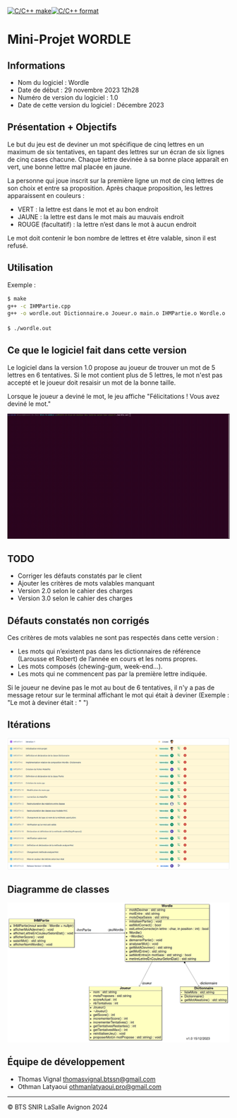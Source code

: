 [![C/C++ make](https://github.com/btssn-lasalle-84/MP24-T4-WORDLE/actions/workflows/c-cpp.yml/badge.svg?branch=develop)](https://github.com/btssn-lasalle-84/MP24-T4-WORDLE/actions/workflows/c-cpp.yml)[![C/C++ format](https://github.com/btssn-lasalle-84/MP24-T4-WORDLE/actions/workflows/cppformat.yml/badge.svg?branch=develop)](https://github.com/btssn-lasalle-84/MP24-T4-WORDLE/actions/workflows/cppformat.yml)


# Mini-Projet WORDLE

## Informations

- Nom du logiciel : Wordle
- Date de début : 29 novembre 2023 12h28
- Numéro de version du logiciel : 1.0
- Date de cette version du logiciel : Décembre 2023

## Présentation + Objectifs

Le but du jeu est de deviner un mot spécifique de cinq lettres en un maximum de six tentatives, en
tapant des lettres sur un écran de six lignes de cinq cases chacune. Chaque lettre devinée à sa bonne
place apparaît en vert, une bonne lettre mal placée en jaune.

La personne qui joue inscrit sur la première ligne un mot de cinq lettres de son choix et entre sa
proposition. Après chaque proposition, les lettres apparaissent en couleurs :
- VERT : la lettre est dans le mot et au bon endroit
- JAUNE : la lettre est dans le mot mais au mauvais endroit
- ROUGE (facultatif) : la lettre n’est dans le mot à aucun endroit

Le mot doit contenir le bon nombre de lettres et être valable, sinon il est refusé.

## Utilisation

Exemple :

```bash
$ make
g++ -c IHMPartie.cpp
g++ -o wordle.out Dictionnaire.o Joueur.o main.o IHMPartie.o Wordle.o

$ ./wordle.out
```

## Ce que le logiciel fait dans cette version

Le logiciel dans la version 1.0 propose au joueur de trouver un mot de 5 lettres en 6 tentatives. Si le mot contient plus de 5 lettres, le mot n'est pas accepté et le joueur doit resaisir un mot de la bonne taille.

Lorsque le joueur a deviné le mot, le jeu affiche "Félicitations ! Vous avez deviné le mot."

![Alt text](images/wordle.gif)

## TODO

- Corriger les défauts constatés par le client
- Ajouter les critères de mots valables manquant
- Version 2.0 selon le cahier des charges
- Version 3.0 selon le cahier des charges

## Défauts constatés non corrigés

Ces critères de mots valables ne sont pas respectés dans cette version :

- Les mots qui n’existent pas dans les dictionnaires de référence (Larousse et Robert) de l’année en
cours et les noms propres.
- Les mots composés (chewing-gum, week-end...).
- Les mots qui ne commencent pas par la première lettre indiquée.

Si le joueur ne devine pas le mot au bout de 6 tentatives, il n'y a pas de message retour sur le terminal affichant le mot qui était à deviner (Exemple : "Le mot à deviner était : "  ")

## Itérations

![Alt text](image.png)

## Diagramme de classes

![Alt text](images/diagramme-classes-1.0.png)

## Équipe de développement

- Thomas Vignal thomasvignal.btssn@gmail.com
- Othman Latyaoui othmanlatyaoui.pro@gmail.com

---

©️ BTS SNIR LaSalle Avignon 2024
